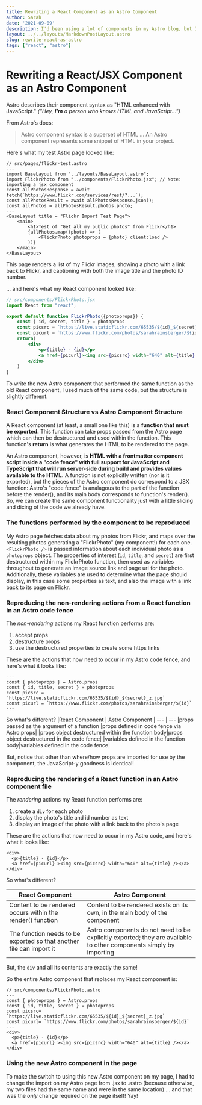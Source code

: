 ```yaml
---
title: Rewriting a React Component as an Astro Component
author: Sarah
date: '2021-09-09'
description: I'd been using a lot of components in my Astro blog, but I realized that they were almost all *React* components, because that's what I know. So, I wanted to try reproducing some functionality by replacing a React component with a corresponding Astro component.
layout: ../../layouts/MarkdownPostLayout.astro
slug: rewrite-react-as-astro
tags: ["react", "astro"]
---
```

# Rewriting a React/JSX Component as an Astro Component

Astro describes their component syntax as "HTML enhanced with JavaScript." *("Hey, **I'm** a person who knows HTML and JavaScript...")*

From Astro's docs:
>Astro component syntax is a superset of HTML ... An Astro component represents some snippet of HTML in your project.


Here's what my test Astro page looked like:
```astro
// src/pages/flickr-test.astro
---
import BaseLayout from "../layouts/BaseLayout.astro";
import FlickrPhoto from "../components/FlickrPhoto.jsx"; // Note: importing a jsx component
const allPhotosResponse = await fetch(`https://www.flickr.com/services/rest/?...`);
const allPhotosResult = await allPhotosResponse.json();
const allPhotos = allPhotosResult.photos.photo;
---
<BaseLayout title = "Flickr Import Test Page">
    <main>
        <h1>Test of "Get all my public photos" from Flickr</h1> 
        {allPhotos.map((photo) => (
            <FlickrPhoto photoprops = {photo} client:load />
        ))}
    </main>
</BaseLayout>
```
This page renders a list of my Flickr images, showing a photo with a link back to Flickr, and captioning with both the image title and the photo ID number.

... and here's what my React component looked like:
```jsx
// src/components/FlickrPhoto.jsx
import React from "react";

export default function FlickrPhoto({photoprops}) {
    const { id, secret, title } = photoprops
    const picsrc = `https://live.staticflickr.com/65535/${id}_${secret}_z.jpg`
    const picurl = `https://www.flickr.com/photos/sarahrainsberger/${id}`
    return(
        <div>
            <p>{title} - {id}</p>
            <a href={picurl}><img src={picsrc} width="640" alt={title} /></a>
        </div>
    )
}
```
To write the new Astro component that performed the same function as the old React component, I used much of the same code, but the structure is slightly different.

### React Component Structure vs Astro Component Structure
A React component (at least, a small one like this) is a **function that must be exported.** This function can take props passed from the Astro page which can then be destructured and used within the function. This function's **return** is what generates the HTML to be rendered to the page.

An Astro component, however, is **HTML with a frontmatter component script inside a "code fence" with full support for JavaScript and TypeScript that will run server-side during build and provides values available to the HTML.** A function is not explicitly written (nor is it exported), but the pieces of the Astro component do correspond to a JSX function: Astro's "code fence" is analagous to the part of the function before the render(), and its main body corresponds to function's render(). So, we can create the same component functionality just with a little slicing and dicing of the code we already have.

### The functions performed by the component to be reproduced
My Astro page fetches data about my photos from Flickr, and maps over the resulting photos generating a "FlickrPhoto" (my component!) for each one. `<FlickrPhoto />` is passed information about each individual photo as a `photoprops` object. The properties of interest (`id`, `title`, and `secret`) are first destructured within my FlickrPhoto function, then used as variables throughout to generate an image source link and page url for the photo. Additionally, these variables are used to determine what the page should display, in this case some properties as text, and also the image with a link back to its page on Flickr.

### Reproducing the non-rendering actions from a React function in an Astro code fence
The *non-rendering* actions my React function performs are:
1. accept props
2. destructure props
3. use the destructured properties to create some https links

These are the actions that now need to occur in my Astro code fence, and here's what it looks like:

```astro
---
const { photoprops } = Astro.props
const { id, title, secret } = photoprops
const picsrc = `https://live.staticflickr.com/65535/${id}_${secret}_z.jpg`
const picurl = `https://www.flickr.com/photos/sarahrainsberger/${id}`
---
```
So what's different?
|React Component | Astro Component |
--- | --- 
|props passed as the argument of a function |props defined in code fence via Astro.props|
|props object destructured within the function body|props object destructured in the code fence|
|variables defined in the function body|variables defined in the code fence|

But, notice that other than where/how props are imported for use by the component, the JavaScript-y goodness is identical!

### Reproducing the rendering of a React function in an Astro component file
The *rendering* actions my React function performs are:
1. create a `div` for each photo
2. display the photo's title and id number as text
3. display an image of the photo with a link back to the photo's page

These are the actions that now need to occur in my Astro code, and here's what it looks like:

```astro
<div>
  <p>{title} - {id}</p>
  <a href={picurl} ><img src={picsrc} width="640" alt={title} /></a>
</div>
```
So what's different?

|React Component | Astro Component |
--- | --- 
Content to be rendered occurs within the render() function | Content to be rendered exists on its own, in the main body of the component
The function needs to be exported so that another file can import it | Astro components do not need to be explicitly exported; they are available to other components simply by importing

But, the `div` and all its contents are exactly the same!

So the entire Astro component that replaces my React component is:

```astro
// src/components/FlickrPhoto.astro
---
const { photoprops } = Astro.props
const { id, title, secret } = photoprops
const picsrc= `https://live.staticflickr.com/65535/${id}_${secret}_z.jpg`
const picurl= `https://www.flickr.com/photos/sarahrainsberger/${id}`
---
<div>
  <p>{title} - {id}</p>
  <a href={picurl} ><img src={picsrc} width="640" alt={title} /></a>
</div>
```
### Using the new Astro component in the page
To make the switch to using this new Astro component on my page, I had to change the import on my Astro page from .jsx to .astro (because otherwise, my two files had the same name and were in the same location) ... and that was the *only* change required on the page itself! Yay!
